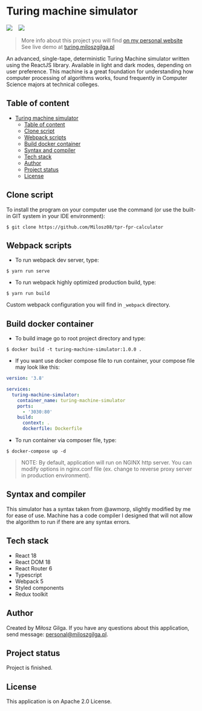 # Turing machine simulator

![](https://img.shields.io/badge/Made%20in-React%20%2018-1abc9c.svg)
&nbsp;&nbsp;
![](https://img.shields.io/badge/Build%20with-Webpack%205-brown.svg)
&nbsp;&nbsp;
<br>
> More info about this project you will find [on my personal website](https://miloszgilga.pl/project/turing-machine-simulator)
> <br>
> See live demo at [turing.miloszgilga.pl](https://turing.miloszgilga.pl)

An advanced, single-tape, deterministic Turing Machine simulator written using the ReactJS library. Available in light
and dark modes, depending on user preference. This machine is a great foundation for understanding how computer processing
of algorithms works, found frequently in Computer Science majors at technical colleges.

## Table of content
- [Turing machine simulator](#turing-machine-simulator)
  - [Table of content](#table-of-content)
  - [Clone script](#clone-script)
  - [Webpack scripts](#webpack-scripts)
  - [Build docker container](#build-docker-container)
  - [Syntax and compiler](#syntax-and-compiler)
  - [Tech stack](#tech-stack)
  - [Author](#author)
  - [Project status](#project-status)
  - [License](#license)

<a name="clone-script"></a>
## Clone script
To install the program on your computer use the command (or use the built-in GIT system in your IDE environment):
```
$ git clone https://github.com/Milosz08/tpr-fpr-calculator
```

<a name="webpack-scripts"></a>
## Webpack scripts
* To run webpack dev server, type:
```
$ yarn run serve
```
* To run webpack highly optimized production build, type:
```
$ yarn run build
```
Custom webpack configuration you will find in `_webpack` directory.

<a name="build-docker-container"></a>
## Build docker container
* To build image go to root project directory and type:
```
$ docker build -t turing-machine-simulator:1.0.0 .
```
* If you want use docker compose file to run container, your compose file may look like this:
```yml
version: '3.8'

services:
  turing-machine-simulator:
    container_name: turing-machine-simulator
    ports:
      - '3030:80'
    build:
      context: .
      dockerfile: Dockerfile
```
* To run container via composer file, type:
```
$ docker-compose up -d
```
> NOTE: By default, application will run on NGINX http server. You can modify options in nginx.conf file (ex. change
> to reverse proxy server in production environment).

<a name="syntax-and-compiler"></a>
## Syntax and compiler
This simulator has a syntax taken from @awmorp, slightly modified by me for ease of use. Machine has a code compiler I 
designed that will not allow the algorithm to run if there are any syntax errors.

<a name="tech-stack"></a>
## Tech stack
* React 18
* React DOM 18
* React Router 6
* Typescript
* Webpack 5
* Styled components
* Redux toolkit

<a name="author"></a>
## Author
Created by Miłosz Gilga. If you have any questions about this application, send message:
[personal@miloszgilga.pl](mailto:personal@miloszgilga.pl).

<a name="project-status"></a>
## Project status
Project is finished.

<a name="license"></a>
## License
This application is on Apache 2.0 License.
